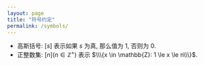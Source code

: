 ```yaml
---
layout: page
title: "符号约定"
permalink: /symbols/
---
```


- 高斯括号: $[s]$ 表示如果 $s$ 为真, 那么值为 $1$, 否则为 $0$.
- 正整数集: $[n] (n \in \mathbb{Z}^+)$ 表示 $\\\{x \in \mathbb{Z}: 1 \le x \le n\\\}$.
